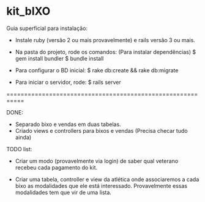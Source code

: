 kit_bIXO
========


Guia superficial para instalação:

- Instale ruby (versão 2 ou mais provavelmente) e rails versão 3 ou mais.

- Na pasta do projeto, rode os comandos: (Para instalar dependências)
$ gem install bundler
$ bundle install

- Para configurar o BD inicial:
$ rake db:create && rake db:migrate

- Para iniciar o servidor, rode:
$ rails server

===========================================================

DONE:

- Separado bixo e vendas em duas tabelas.
- Criado views e controllers para bixos e vendas (Precisa checar tudo ainda)



TODO list:

- Criar um modo (provavelmente via login) de saber qual veterano recebeu 
cada pagamento do kit.

- Criar uma tabela, controller e view da atlética onde associaremos a
cada bixo as modalidades que ele está interessado. Provavelmente essas
modalidades tem que vir de uma lista.


